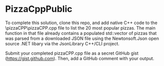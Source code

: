 # PizzaCppPublic

To complete this solution, clone this repo, and add native C++ code to the \pizzaCPP\pizzaCPP.cpp file to list the 20 most popular pizzas. The main function in that file already contains a populated std::vector of pizzas that was parsed from a downloaded JSON file using the Newtonsoft.Json open source .NET libary via the JsonLibrary C++/CLI project.

Submit your completed pizzaCPP.cpp file as a secret GitHub gist (https://gist.github.com). Then, add a GitHub comment with your output.
